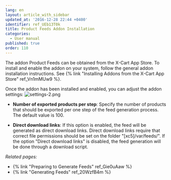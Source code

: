 ```yaml
---
lang: en
layout: article_with_sidebar
updated_at: '2016-12-28 22:44 +0400'
identifier: ref_UEb13T0k
title: Product Feeds Addon Installation
categories:
  - User manual
published: true
order: 110
---
```

The addon Product Feeds can be obtained from the X-Cart App Store. To install and enable the addon on your system, follow the general addon installation instructions. See {% link "Installing Addons from the X-Cart App Store" ref_Vn1mMUw9 %}.

Once the addon has been installed and enabled, you can adjust the addon settings:
![settings-2.png]({{site.baseurl}}/attachments/ref_UEb13T0k/settings-2.png)

* **Number of exported products per step**: Specify the number of products that should be exported per one step of the feed generation process. The default value is 100.

* **Direct download links**: If this option is enabled, the feed will be generated as direct download links. Direct download links require that correct file permissions should be set on the folder "[xc5]/var/feeds/". If the option "Direct download links" is disabled, the feed generation will be done through a download script.

_Related pages:_

*   {% link "Preparing to Generate Feeds" ref_Gie0uAaw %}
*   {% link "Generating Feeds" ref_20WzfB4m %}
